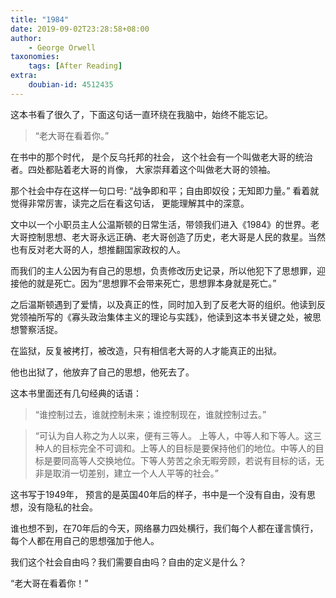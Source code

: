 ```yaml
---
title: "1984"
date: 2019-09-02T23:28:58+08:00
author: 
    - George Orwell
taxonomies:
    tags: [After Reading]
extra:
    doubian-id: 4512435
---
```


这本书看了很久了，下面这句话一直环绕在我脑中，始终不能忘记。

> “老大哥在看着你。”

<!-- more -->

在书中的那个时代， 是个反乌托邦的社会， 这个社会有一个叫做老大哥的统治者。四处都贴着老大哥的肖像， 大家崇拜着这个叫做老大哥的领袖。

那个社会中存在这样一句口号: “战争即和平；自由即奴役；无知即力量。” 看着就觉得非常厉害，读完之后在看这句话， 更能理解其中的深意。

文中以一个小职员主人公温斯顿的日常生活，带领我们进入《1984》的世界。老大哥控制思想、老大哥永远正确、老大哥创造了历史，老大哥是人民的救星。当然也有反对老大哥的人，想推翻国家政权的人。

而我们的主人公因为有自己的思想，负责修改历史记录，所以他犯下了思想罪，迎接他的就是死亡。因为“思想罪不会带来死亡，思想罪本身就是死亡。”

之后温斯顿遇到了爱情，以及真正的性，同时加入到了反老大哥的组织。他读到反党领袖所写的《寡头政治集体主义的理论与实践》，他读到这本书关键之处，被思想警察活捉。

在监狱，反复被拷打，被改造，只有相信老大哥的人才能真正的出狱。

他也出狱了，他放弃了自己的思想，他死去了。

这本书里面还有几句经典的话语：

> “谁控制过去，谁就控制未来；谁控制现在，谁就控制过去。”

> “可认为自人称之为人以来，便有三等人。 上等人，中等人和下等人。这三种人的目标完全不可调和。上等人的目标是要保持他们的地位。中等人的目标是要同高等人交换地位。下等人劳苦之余无暇旁顾，若说有目标的话，无非是取消一切差别，建立一个人人平等的社会。”

这书写于1949年， 预言的是英国40年后的样子，书中是一个没有自由，没有思想，没有隐私的社会。

谁也想不到，在70年后的今天，网络暴力四处横行，我们每个人都在谨言慎行，每个人都在用自己的思想强加于他人。

我们这个社会自由吗？我们需要自由吗？自由的定义是什么？

“老大哥在看着你！”
